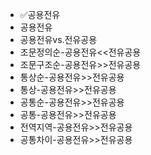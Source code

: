 - ✅공용전유
- 공용전유
- 공용전유vs.전유공용
- 조문정의순-공용전유<<전유공용
- 조문구조순-공용전유>>전유공용
- 통상순-공용전유>>전유공용
- 통상-공용전유>>전유공용
- 공통순-공용전유>>전유공용
- 공통-공용전유>>전유공용
- 전역지역-공용전유>>전유공용
- 공통차이-공용전유>>전유공용